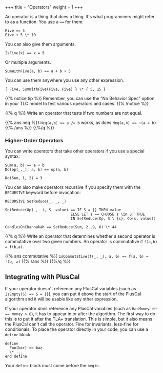 +++
title = "Operators"
weight = 1
+++

An operator is a thing that does a thing. It's what programmers might refer to as a function. You use a `==` for them.

```
Five == 5
Five + 5 \* 10
```

You can also give them arguments.

```
IsFive(x) == x = 5
```

Or multiple arguments.

```
SumWithFive(a, b) == a + b + 5
```

You can use them anywhere you use any other expression.

```
{ Five, SumWithFive(Five, Five) } \* { 5, 15 }
```

{{% notice tip %}}
Remember, you can use the "No Behavior Spec" option in your TLC model to test various operators and cases.
{{% /notice %}}

{{% q %}}
Write an operator that tests if two numbers are not equal.

{{% ans neq %}}
`Neq(a,b) == a /= b` works, as does `Neq(a,b) == ~(a = b)`.
{{% /ans %}}
{{%/q %}}

### Higher-Order Operators

You can write operators that take other operators if you use a special syntax:

``` tla
Sum(a, b) == a + b
Do(op(_,_), a, b) == op(a, b)

Do(Sum, 1, 2) = 3
```

You can also make operators recursive if you specify them with the `RECURSIVE` keyword before invocation:

``` tla
RECURSIVE SetReduce(_, _, _)

SetReduce(Op(_, _), S, value) == IF S = {} THEN value
                              ELSE LET s == CHOOSE s \in S: TRUE
                              IN SetReduce(Op, S \ {s}, Op(s, value)) 

CandlesOnChannukah == SetReduce(Sum, 2..9, 0) \* 44
```

{{% q %}}
Write an operator that determines whether a second operator is commutative over two given numbers. An operator is commutative if `f(a,b) = f(b,a)`.

{{% ans commutative %}}
`IsCommutative(f(_, _), a, b) == f(a, b) = f(b, a)`
{{% /ans %}}
{{%/q %}}

## Integrating with PlusCal

If your operator doesn't reference any PlusCal variables (such as `IsEmpty(S) == S = {}`), you can put it above the start of the PlusCal algorithm and it will be usable like any other expression.

If your operator _does_ reference any PlusCal variables (such as `HasMoneyLeft == money > 0`), it has to appear in or after the algorithm. The first way to do this is to put it after the TLA+ translation. This is simple, but it also means the PlusCal can't call the operator. Fine for invariants, less-fine for conditionals. To place the operator directly in your code, you can use a  `define` block:

```
define
  Foo(bar) == baz
  \* ...
end define
```

Your `define` block must come before the `begin`.
